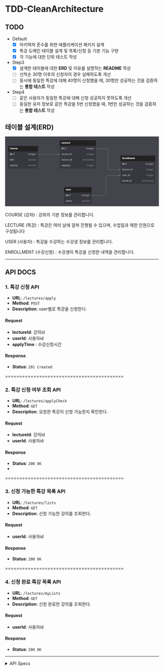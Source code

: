 # TDD-CleanArchitecture

## TODO
- Default
    - [x] 아키텍처 준수를 위한 애플리케이션 패키지 설계
    - [x] 특강 도메인 테이블 설계 및 목록/신청 등 기본 기능 구현
    - [x] 각 기능에 대한 단위 테스트 작성
- Step3
    - [X] 설계한 테이블에 대한 **ERD** 및 이유를 설명하는 **README** 작성
    - [ ] 선착순 30명 이후의 신청자의 경우 실패하도록 개선
    - [ ] 동시에 동일한 특강에 대해 40명이 신청했을 때, 30명만 성공하는 것을 검증하는 **통합 테스트** 작성
- Step4
    - [ ] 같은 사용자가 동일한 특강에 대해 신청 성공하지 못하도록 개선
    - [ ] 동일한 유저 정보로 같은 특강을 5번 신청했을 때, 1번만 성공하는 것을 검증하는 **통합 테스트** 작성

## 테이블 설계(ERD)
![img.png](img.png)  

COURSE (강좌) : 강좌의 기본 정보를 관리합니다.  
 
LECTURE (특강) : 특강은 여러 날에 걸쳐 진행될 수 있으며, 수업일과 제한 인원으로 구성됩니다

USER (사용자) : 특강을 수강하는 수강생 정보를 관리합니다.

ENROLLMENT (수강신청) : 수강생이 특강을 신청한 내역을 관리합니다.

---
## API DOCS
### 1. 특강 신청 API

- **URL**: `/lectures/apply`
- **Method**: `POST`
- **Description**: user별로 특강을 신청한다.

#### Request
- **lectureId**: 강의id
- **userId**: 사용자id
- **applyTime** : 수강신청시간

#### Response
- **Status**: `201 Created`

==========================================
### 2. 특강 신청 여부 조회  API
- **URL**: `/lectures/applyCheck`
- **Method**: `GET`
- **Description**: 요청한 특강이 신청 가능한지 확인한다.

#### Request
- **lectureId**: 강의id
- **userId**: 사용자id

#### Response
- **Status**: `200 OK`
- 
==========================================
### 3. 신청 가능한 특강 목록 API
- **URL**: `/lectures/lists`
- **Method**: `GET`
- **Description**: 신청 가능한 강의를 조회한다.

#### Request
- **userId**: 사용자id

#### Response
- **Status**: `200 OK`

==========================================
### 4. 신청 완료 특강 목록 API

- **URL**: `/lectures/myLists`
- **Method**: `GET`
- **Description**: 신청 완료한 강의를 조회한다.

#### Request
- **userId**: 사용자id

#### Response
- **Status**: `200 OK`

---
<details>
    <summary class="large-text"> API Specs</summary>

    [요구사항]
    - 아래 2가지 API 를 구현합니다.
        - 특강 신청 API
        - 특강 신청 여부 조회 API
    - 각 기능 및 제약 사항에 대해 단위 테스트를 반드시 하나 이상 작성하도록 합니다.
    - 다수의 인스턴스로 어플리케이션이 동작하더라도 기능에 문제가 없도록 작성하도록 합니다.
    - 동시성 이슈를 고려 하여 구현합니다.

    1. (핵심) 특강 신청 API  
    - 특정 userId 로 선착순으로 제공되는 특강을 신청하는 API 를 작성합니다.
    - 동일한 신청자는 동일한 강의에 대해서 한 번의 수강 신청만 성공할 수 있습니다.
    - 특강은 선착순 30명만 신청 가능합니다.
    - 이미 신청자가 30명이 초과되면 이후 신청자는 요청을 실패합니다.

    2. 특강 선택 API
      - 날짜별로 현재 신청 가능한 특강 목록을 조회하는 API 를 작성합니다.
      - 특강의 정원은 30명으로 고정이며, 사용자는 각 특강에 신청하기전 목록을 조회해볼 수 있어야 합니다.
   
    3. 특강 신청 완료 목록 조회 API
      - 특정 userId 로 신청 완료된 특강 목록을 조회하는 API 를 작성합니다.
      - 각 항목은 특강 ID 및 이름, 강연자 정보를 담고 있어야 합니다.
</details>
